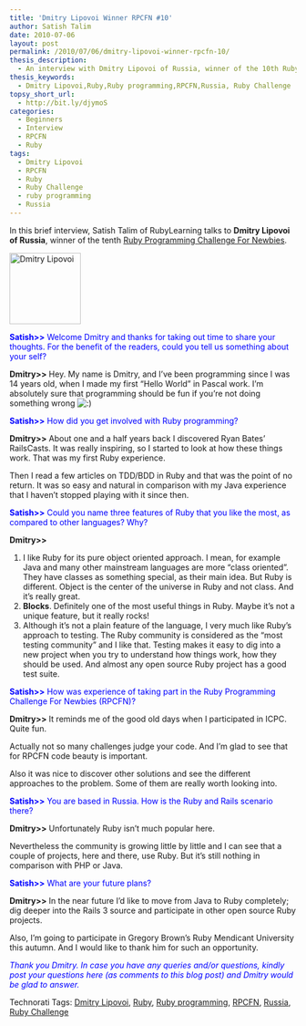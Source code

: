 ```yaml
---
title: 'Dmitry Lipovoi Winner RPCFN #10'
author: Satish Talim
date: 2010-07-06
layout: post
permalink: /2010/07/06/dmitry-lipovoi-winner-rpcfn-10/
thesis_description:
  - An interview with Dmitry Lipovoi of Russia, winner of the 10th Ruby Challenge for Newbies on RubyLearning.org
thesis_keywords:
  - Dmitry Lipovoi,Ruby,Ruby programming,RPCFN,Russia, Ruby Challenge
topsy_short_url:
  - http://bit.ly/djymoS
categories:
  - Beginners
  - Interview
  - RPCFN
  - Ruby
tags:
  - Dmitry Lipovoi
  - RPCFN
  - Ruby
  - Ruby Challenge
  - ruby programming
  - Russia
---
```

<div>
  <p class="alert">
    In this brief interview, Satish Talim of RubyLearning talks to <b>Dmitry Lipovoi of Russia</b>, winner of the tenth <a href="http://rubylearning.com/blog/2010/05/25/rpcfn-business-hours-10/">Ruby Programming Challenge For Newbies</a>.
  </p>
  
  <p>
    <img class="alignright" title="Dmitry Lipovoi" src="http://www.rubylearning.com/images/photo-for-rpcfn.jpg" alt="Dmitry Lipovoi" width="125" height="125" />
  </p>
  
  <p>
    <span style="color:#0000FF;"><strong>Satish>></strong> Welcome Dmitry and thanks for taking out time to share your thoughts. For the benefit of the readers, could you tell us something about your self?</span>
  </p>
  
  <p>
    <strong>Dmitry>></strong> Hey. My name is Dmitry, and I&#8217;ve been programming since I was 14 years old, when I made my first &#8220;Hello World&#8221; in Pascal work. I&#8217;m absolutely sure that programming should be fun if you&#8217;re not doing something wrong <img src="http://rubylearning.com/blog/wp-includes/images/smilies/icon_smile.gif" alt=":)" class="wp-smiley" />
  </p>
  
  <p>
    <span style="color:#0000FF;"><strong>Satish>></strong> How did you get involved with Ruby programming?</span>
  </p>
  
  <p>
    <strong>Dmitry>></strong> About one and a half years back I discovered Ryan Bates&#8217; RailsCasts. It was really inspiring, so I started to look at how these things work. That was my first Ruby experience.
  </p>
  
  <p>
    Then I read a few articles on TDD/BDD in Ruby and that was the point of no return. It was so easy and natural in comparison with my Java experience that I haven&#8217;t stopped playing with it since then.
  </p>
  
  <p>
    <span style="color:#0000FF;"><strong>Satish>></strong> Could you name three features of Ruby that you like the most, as compared to other languages? Why?</span>
  </p>
  
  <p>
    <strong>Dmitry>></strong>
  </p>
  
  <ol>
    <li>
      I like Ruby for its pure object oriented approach. I mean, for example Java and many other mainstream languages are more &#8220;class oriented&#8221;. They have classes as something special, as their main idea. But Ruby is different. Object is the center of the universe in Ruby and not class. And it&#8217;s really great.
    </li>
    <li>
      <b>Blocks</b>. Definitely one of the most useful things in Ruby. Maybe it&#8217;s not a unique feature, but it really rocks!
    </li>
    <li>
      Although it&#8217;s not a plain feature of the language, I very much like Ruby&#8217;s approach to testing. The Ruby community is considered as the &#8220;most testing community&#8221; and I like that. Testing makes it easy to dig into a new project when you try to understand how things work, how they should be used. And almost any open source Ruby project has a good test suite.
    </li>
  </ol>
  
  <p>
    <span style="color:#0000FF;"><strong>Satish>></strong> How was experience of taking part in the Ruby Programming Challenge For Newbies (RPCFN)?</span>
  </p>
  
  <p>
    <strong>Dmitry>></strong> It reminds me of the good old days when I participated in ICPC. Quite fun.
  </p>
  
  <p>
    Actually not so many challenges judge your code. And I&#8217;m glad to see that for RPCFN code beauty is important.
  </p>
  
  <p>
    Also it was nice to discover other solutions and see the different approaches to the problem. Some of them are really worth looking into.
  </p>
  
  <p>
    <span style="color:#0000FF;"><strong>Satish>></strong> You are based in Russia. How is the Ruby and Rails scenario there?</span>
  </p>
  
  <p>
    <strong>Dmitry>></strong> Unfortunately Ruby isn&#8217;t much popular here.
  </p>
  
  <p>
    Nevertheless the community is growing little by little and I can see that a couple of projects, here and there, use Ruby. But it&#8217;s still nothing in comparison with PHP or Java.
  </p>
  
  <p>
    <span style="color:#0000FF;"><strong>Satish>></strong> What are your future plans?</span>
  </p>
  
  <p>
    <strong>Dmitry>></strong> In the near future I&#8217;d like to move from Java to Ruby completely; dig deeper into the Rails 3 source and participate in other open source Ruby projects.
  </p>
  
  <p>
    Also, I&#8217;m going to participate in Gregory Brown&#8217;s Ruby Mendicant University this autumn. And I would like to thank him for such an opportunity.
  </p>
  
  <p>
    <span style="color:#0000FF;"><em>Thank you Dmitry. In case you have any queries and/or questions, kindly post your questions here (as comments to this blog post) and Dmitry would be glad to answer.</em></span>
  </p>
</div>

Technorati Tags: <a href="http://technorati.com/tag/Dmitry+Lipovoi" rel="tag">Dmitry Lipovoi</a>, <a href="http://technorati.com/tag/Ruby" rel="tag">Ruby</a>, <a href="http://technorati.com/tag/Ruby+programming" rel="tag">Ruby programming</a>, <a href="http://technorati.com/tag/RPCFN" rel="tag">RPCFN</a>, <a href="http://technorati.com/tag/Russia" rel="tag">Russia</a>, <a href="http://technorati.com/tag/Ruby+Challenge" rel="tag"> Ruby Challenge</a>
